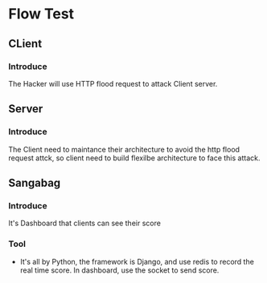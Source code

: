 # Flow Test
## CLient 
### Introduce
The Hacker will use HTTP flood request to attack Client server.
## Server
### Introduce
The Client need to maintance their architecture to avoid the http flood request attck, so client need to build flexilbe architecture to face this attack. 
## Sangabag
### Introduce 
It's Dashboard that clients can see their score

### Tool
- It's all by Python, the framework is Django, and use redis to record the real time score. In dashboard, use the socket to send score.